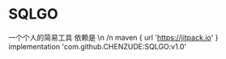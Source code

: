 # SQLGO
一个个人的简易工具
依赖是 \n /n
maven { url 'https://jitpack.io' }
implementation 'com.github.CHENZUDE:SQLGO:v1.0'
